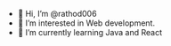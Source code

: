 - 👋 Hi, I’m @rathod006
- 👀 I’m interested in Web development.
- 🌱 I’m currently learning Java and React


<!---
rathod006/rathod006 is a ✨ special ✨ repository because its `README.md` (this file) appears on your GitHub profile.
You can click the Preview link to take a look at your changes.
--->

